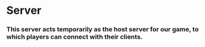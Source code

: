 # Server

### This server acts temporarily as the host server for our game, to which players can connect with their clients. 